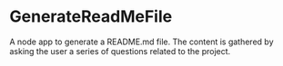 # GenerateReadMeFile
A node app to generate a README.md file.  The content is gathered by asking the user a series of questions related to the project.
